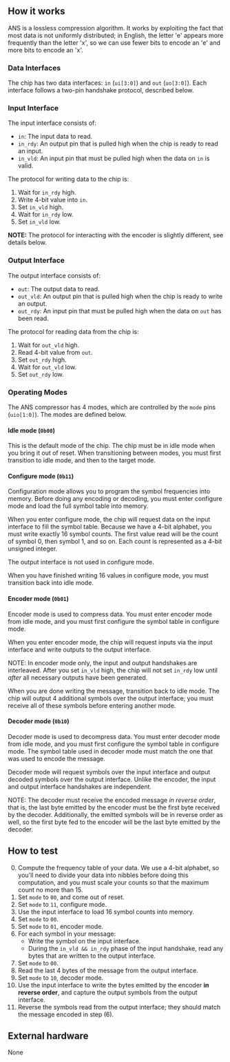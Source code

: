 <!---

This file is used to generate your project datasheet. Please fill in the information below and delete any unused
sections.

You can also include images in this folder and reference them in the markdown. Each image must be less than
512 kb in size, and the combined size of all images must be less than 1 MB.
-->

## How it works

ANS is a lossless compression algorithm. It works by exploiting the fact that
most data is not uniformly distributed; in English, the letter 'e' appears more
frequently than the letter 'x', so we can use fewer bits to encode an 'e' and
more bits to encode an 'x'.

### Data Interfaces
The chip has two data interfaces: `in` (`ui[3:0]`) and `out` (`uo[3:0]`). Each
interface follows a two-pin handshake protocol, described below.

### Input Interface

The input interface consists of:

 * `in`: The input data to read.
 * `in_rdy`: An output pin that is pulled high when the chip is ready to read
   an input.
 * `in_vld`: An input pin that must be pulled high when the data on `in` is
   valid.

The protocol for writing data to the chip is:

1. Wait for `in_rdy` high.
2. Write 4-bit value into `in`.
3. Set `in_vld` high.
4. Wait for `in_rdy` low.
5. Set `in_vld` low.

**NOTE:** The protocol for interacting with the encoder is slightly different,
see details below.

### Output Interface

The output interface consists of:

 * `out`: The output data to read.
 * `out_vld`: An output pin that is pulled high when the chip is ready to write
   an output.
 * `out_rdy`: An input pin that must be pulled high when the data on `out` has
   been read.

The protocol for reading data from the chip is:

1. Wait for `out_vld` high.
2. Read 4-bit value from `out`.
3. Set `out_rdy` high.
4. Wait for `out_vld` low.
5. Set `out_rdy` low.

### Operating Modes
The ANS compressor has 4 modes, which are controlled by the `mode` pins
(`uio[1:0]`). The modes are defined below.

#### Idle mode (`0b00`)

This is the default mode of the chip. The chip must be in idle mode when you
bring it out of reset. When transitioning between modes, you must first
transition to idle mode, and then to the target mode.

#### Configure mode (`0b11`)

Configuration mode allows you to program the symbol frequencies into memory.
Before doing any encoding or decoding, you must enter configure mode and load
the full symbol table into memory.

When you enter configure mode, the chip will request data on the input interface
to fill the symbol table. Because we have a 4-bit alphabet, you must write
exactly 16 symbol counts. The first value read will be the count of symbol 0,
then symbol 1, and so on. Each count is represented as a 4-bit unsigned integer.

The output interface is not used in configure mode.

When you have finished writing 16 values in configure mode, you must transition
back into idle mode.

#### Encoder mode (`0b01`)

Encoder mode is used to compress data. You must enter encoder mode from idle
mode, and you must first configure the symbol table in configure mode.

When you enter encoder mode, the chip will request inputs via the input
interface and write outputs to the output interface.

NOTE: In encoder mode only, the input and output handshakes are interleaved.
After you set `in_vld` high, the chip will not set `in_rdy` low until *after*
all necessary outputs have been generated.

When you are done writing the message, transition back to idle mode. The chip
will output 4 additional symbols over the output interface; you must receive all
of these symbols before entering another mode.

#### Decoder mode (`0b10`)

Decoder mode is used to decompress data. You must enter decoder mode from idle
mode, and you must first configure the symbol table in configure mode. The
symbol table used in decoder mode must match the one that was used to encode the
message.

Decoder mode will request symbols over the input interface and output decoded
symbols over the output interface. Unlike the encoder, the input and output
interface handshakes are independent.

NOTE: The decoder must receive the encoded message *in reverse order*, that is,
the last byte emitted by the encoder must be the first byte received by the
decoder. Additionally, the emitted symbols will be in reverse order as well, so
the first byte fed to the encoder will be the last byte emitted by the decoder.

## How to test

0. Compute the frequency table of your data. We use a 4-bit alphabet, so you'll
need to divide your data into nibbles before doing this computation, and you 
must scale your counts so that the maximum count no more than 15.
1. Set `mode` to `00`, and come out of reset.
2. Set `mode` to `11`, configure mode.
3. Use the input interface to load 16 symbol counts into memory.
4. Set `mode` to `00`.
5. Set `mode` to `01`, encoder mode.
6. For each symbol in your message:
    * Write the symbol on the input interface.
    * During the `in_vld && in_rdy` phase of the input handshake, read any bytes
      that are written to the output interface.
7. Set `mode` to `00`.
8. Read the last 4 bytes of the message from the output interface.
9. Set `mode` to `10`, decoder mode.
10. Use the input interface to write the bytes emitted by the encoder **in reverse order**,
    and capture the output symbols from the output interface.
11. Reverse the symbols read from the output interface; they should match the
    message encoded in step (6).

## External hardware

None
